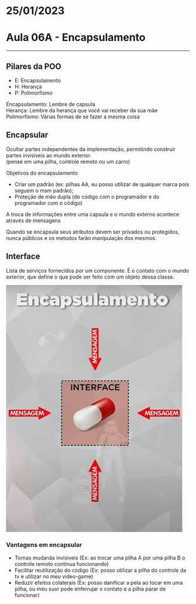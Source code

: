 # 25/01/2023

# Aula 06A - Encapsulamento
<!-- Daqui em diante as aulas ficam dificeis -->
<hr/>

## Pilares da POO
- E: Encapsulamento
- H: Herança
- P: Polimorfismo

Encapsulamento: Lembre de capsula<br/>
Herança: Lembre da herança que você vai receber da sua mãe<br/>
Polimorfismo: Várias formas de se fazer a mesma coisa<br/>

## Encapsular
Ocultar partes independentes da implementação, permitindo construir partes invisíveis ao mundo exterior.<br/>
(pense em uma pilha, controle remoto ou um carro)<br/>

Objetivos do encapsulamento
- Criar um padrão (ex: pilhas AA, eu posso utilizar de qualquer marca pois seguem o msm padrão);
- Proteção de mão dupla (do código com o programador e do programador com o código)

A troca de informações entre uma capsula e o mundo externo acontece através de mensagens

Quando se encapsula seus atributos devem ser privados ou protegidos, nunca públicos e os metodos farão manipulação dos mesmos.

## Interface
Lista de serviços fornecidos por um componente. É o contato com o mundo exterior, que define o que pode ser feito com um objeto dessa classe.

<img src="imagens/encapsulamento.jpg"/>

### Vantagens em encapsular
- Tornas mudanãs invisiveis (Ex: ao trocar uma pilha A por uma pilha B o controle remoto continua funcionando)
- Facilitar reutilização do código (Ex: posso utilizar a pilha do controle da tv e utilizar no meu video-game)
- Reduzir efeitos colaterais (Ex: posso danificar a pela ao tocar em uma pilha, ou meu suor pode enferrujar o contato e a pilha parar de funcionar)